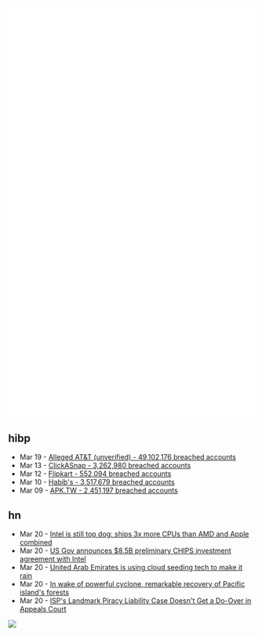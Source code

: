![Metrics](https://raw.githubusercontent.com/phixion/phixion/master/metrics.svg)

## hibp

<!--
for https://github.com/phixion/phixion/blob/main/.github/workflows/feeds.yml
-->
<!--START_SECTION:haveibeenpwnd-->
- Mar 19 - [Alleged AT&T (unverified) - 49,102,176 breached accounts](https://haveibeenpwned.com/PwnedWebsites#AllegedATT)
- Mar 13 - [ClickASnap - 3,262,980 breached accounts](https://haveibeenpwned.com/PwnedWebsites#ClickASnap)
- Mar 12 - [Flipkart - 552,094 breached accounts](https://haveibeenpwned.com/PwnedWebsites#Flipkart)
- Mar 10 - [Habib's - 3,517,679 breached accounts](https://haveibeenpwned.com/PwnedWebsites#Habibs)
- Mar 09 - [APK.TW - 2,451,197 breached accounts](https://haveibeenpwned.com/PwnedWebsites#APKTW)
<!--END_SECTION:haveibeenpwnd-->

## hn

<!--
for https://github.com/phixion/phixion/blob/main/.github/workflows/feeds.yml
-->
<!--START_SECTION:hn-->
- Mar 20 - [Intel is still top dog: ships 3x more CPUs than AMD and Apple combined](https://www.pcgamer.com/hardware/processors/intel-is-still-top-dog-ships-3x-more-cpus-than-amd-and-apple-combined/)
- Mar 20 - [US Gov announces $8.5B preliminary CHIPS investment agreement with Intel](https://www.commerce.gov/news/press-releases/2024/03/biden-harris-administration-announces-preliminary-terms-intel-support)
- Mar 20 - [United Arab Emirates is using cloud seeding tech to make it rain](https://www.cnbc.com/2024/03/18/united-arab-emirates-is-using-cloud-seeding-tech-to-make-it-rain.html)
- Mar 20 - [In wake of powerful cyclone, remarkable recovery of Pacific island's forests](https://phys.org/news/2024-03-powerful-cyclone-remarkable-recovery-pacific.html)
- Mar 20 - [ISP's Landmark Piracy Liability Case Doesn't Get a Do-Over in Appeals Court](https://torrentfreak.com/isps-landmark-piracy-liability-case-doesnt-get-a-do-over-in-appeals-court-240320/)
<!--END_SECTION:hn-->

<!--
for https://yhype.me
-->
![](https://hit.yhype.me/github/profile?user_id=13013670)
